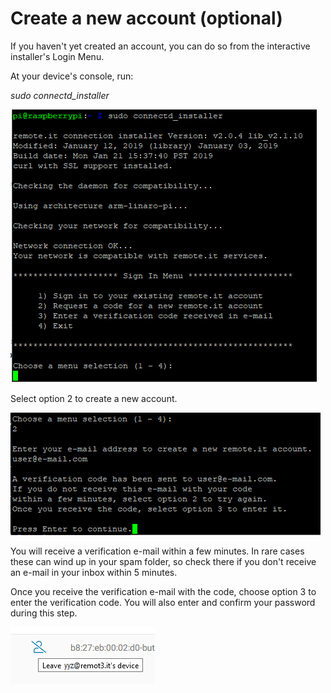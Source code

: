 # Create a new account \(optional\)

If you haven't yet created an account, you can do so from the interactive installer's Login Menu.

At your device's console, run:

_sudo connectd\_installer_

![](../../.gitbook/assets/connectd_installer_login_menu.PNG)

Select option 2 to create a new account.

![](../../.gitbook/assets/main_menu_option_2.PNG)

You will receive a verification e-mail within a few minutes.  In rare cases these can wind up in your spam folder, so check there if you don't receive an e-mail in your inbox within 5 minutes.

Once you receive the verification e-mail with the code, choose option 3 to enter the verification code.  You will also enter and confirm your password during this step.

![](../../.gitbook/assets/image%20%28198%29.png)

